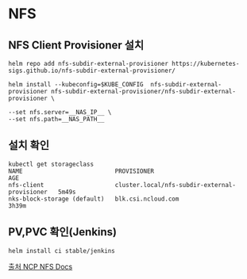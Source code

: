 # NFS

## NFS Client Provisioner 설치
```
helm repo add nfs-subdir-external-provisioner https://kubernetes-sigs.github.io/nfs-subdir-external-provisioner/

helm install --kubeconfig=$KUBE_CONFIG  nfs-subdir-external-provisioner nfs-subdir-external-provisioner/nfs-subdir-external-provisioner \

--set nfs.server=__NAS_IP__ \
--set nfs.path=__NAS_PATH__
```

## 설치 확인
```
kubectl get storageclass
NAME                          PROVISIONER                                     AGE
nfs-client                    cluster.local/nfs-subdir-external-provisioner   5m49s
nks-block-storage (default)   blk.csi.ncloud.com                              3h39m
```

## PV,PVC 확인(Jenkins)
```
helm install ci stable/jenkins
```

[출처 NCP NFS Docs](https://guide.ncloud-docs.com/docs/k8s-k8suse-nfs)